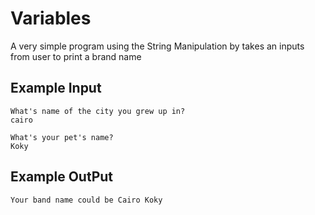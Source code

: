 
# Variables

A very simple program using the String Manipulation by takes an inputs from user to print a brand name

## Example Input

```
What's name of the city you grew up in?
cairo

What's your pet's name?
Koky

```

## Example OutPut
```
Your band name could be Cairo Koky
```
